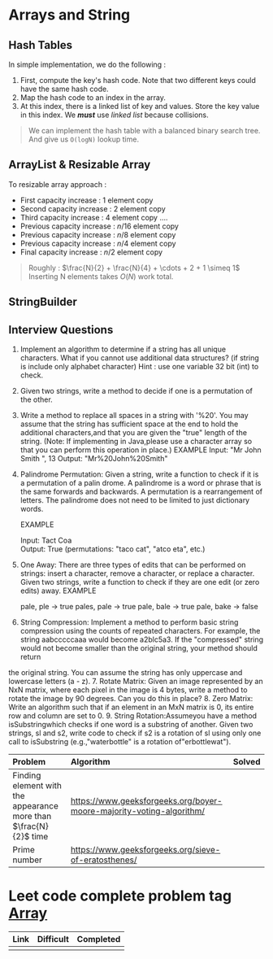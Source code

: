 # Arrays and String
## Hash Tables 
In simple implementation, we do the following :
1. First, compute the key's hash code. Note that two different keys could have the same hash code.
2. Map the hash code to an index in the array.
3. At this index, there is a linked list of key and values. Store the key value in this index. We _**must**_ use _linked list_ because collisions.
> We can implement the hash table with a balanced binary search tree. And give us `O(logN)` lookup time.
## ArrayList & Resizable Array
To resizable array approach :
- First capacity increase : 1 element copy
- Second capacity increase : 2 element copy
- Third capacity increase : 4 element copy
....
- Previous capacity increase : $n/16$ element copy
- Previous capacity increase : $n/8$ element copy
- Previous capacity increase : $n/4$ element copy
- Final capacity increase : $n/2$ element copy
> Roughly : $\frac{N}{2} + \frac{N}{4} + \cdots + 2 + 1 \simeq 1$
> Inserting N elements takes $O(N)$ work total.
## StringBuilder

## Interview Questions 
1. Implement an algorithm to determine if a string has all unique characters. What if you cannot use additional data structures? (if string is include only alphabet character)
Hint : use one variable 32 bit (int) to check.
2. Given two strings, write a method to decide if one is a permutation of the other.
3. Write a method to replace all spaces in a string with '%20'. You may assume that the string has sufficient space at the end to hold the additional characters,and that you are given the "true" length of the string. (Note: If implementing in Java,please use a character array so that you can perform this operation in place.)
	EXAMPLE
	Input: "Mr John Smith ", 13
	 Output: "Mr%20John%20Smith" 
4. Palindrome Permutation: Given a string, write a function to check if it is a permutation of a palin­ drome. A palindrome is a word or phrase that is the same forwards and backwards. A permutation is a rearrangement of letters. The palindrome does not need to be limited to just dictionary words.

	EXAMPLE

	Input: Tact Coa  
	Output: True (permutations: "taco cat", "atco eta", etc.)
5. One Away: There are three types of edits that can be performed on strings: insert a character, remove a character, or replace a character. Given two strings, write a function to check if they are one edit (or zero edits) away.
	EXAMPLE

	pale, ple -> true pales, pale -> true pale, bale -> true 		pale, bake -> false
6. String Compression: Implement a method to perform basic string compression using the counts of repeated characters. For example, the string aabcccccaaa would become a2blc5a3. If the "compressed" string would not become smaller than the original string, your method should return

the original string. You can assume the string has only uppercase and lowercase letters (a - z).
7. Rotate Matrix: Given an image represented by an NxN matrix, where each pixel in the image is 4 bytes, write a method to rotate the image by 90 degrees. Can you do this in place?
8. Zero Matrix: Write an algorithm such that if an element in an MxN matrix is 0, its entire row and column are set to 0.
9. String Rotation:Assumeyou have a method isSubstringwhich checks if one word is a substring of another. Given two strings, sl and s2, write code to check if s2 is a rotation of sl using only one call to isSubstring (e.g.,"waterbottle" is a rotation of"erbottlewat").


|Problem| Algorithm|Solved|
|:---|:---|:---| 
|Finding element with the appearance more than $\frac{N}{2}$ time|https://www.geeksforgeeks.org/boyer-moore-majority-voting-algorithm/||
|Prime number|https://www.geeksforgeeks.org/sieve-of-eratosthenes/||

# Leet code complete problem tag [Array](https://leetcode.com/problemset/all/?page=3&topicSlugs=array)

|Link|Difficult| Completed|
|---|---|---|
||||
<!--stackedit_data:
eyJoaXN0b3J5IjpbLTE2NDM0MTM3NzgsMTMyODU3MjI5MSwxND
E5MjE1OTMyLDUwNTE3NjQyLC0xNTE5OTU3MDA4LC0yNjI2Njc3
NDQsLTEzMDQyOTg5NzMsLTE5MjE1ODU1MywtMzI4MDg0MzU5XX
0=
-->